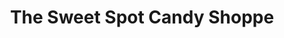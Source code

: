 ---
title: "The Sweet Spot Candy Shoppe"
url: /louisville/the-sweet-spot-candy-shoppe/
shop: confectionery
---
